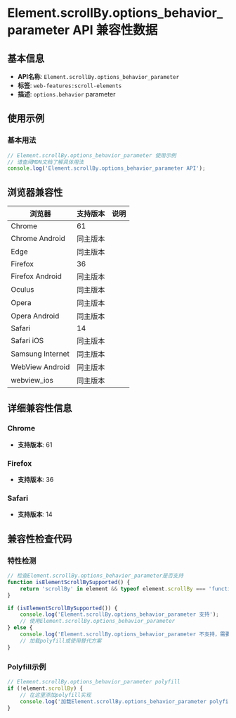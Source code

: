 # Element.scrollBy.options_behavior_parameter API 兼容性数据

## 基本信息

- **API名称**: `Element.scrollBy.options_behavior_parameter`
- **标签**: `web-features:scroll-elements`
- **描述**: `options.behavior` parameter

## 使用示例

### 基本用法

```javascript
// Element.scrollBy.options_behavior_parameter 使用示例
// 请查阅MDN文档了解具体用法
console.log('Element.scrollBy.options_behavior_parameter API');
```

## 浏览器兼容性

| 浏览器 | 支持版本 | 说明 |
|--------|----------|------|
| Chrome | 61 |  |
| Chrome Android | 同主版本 |  |
| Edge | 同主版本 |  |
| Firefox | 36 |  |
| Firefox Android | 同主版本 |  |
| Oculus | 同主版本 |  |
| Opera | 同主版本 |  |
| Opera Android | 同主版本 |  |
| Safari | 14 |  |
| Safari iOS | 同主版本 |  |
| Samsung Internet | 同主版本 |  |
| WebView Android | 同主版本 |  |
| webview_ios | 同主版本 |  |

## 详细兼容性信息

### Chrome

- **支持版本**: 61

### Firefox

- **支持版本**: 36

### Safari

- **支持版本**: 14

## 兼容性检查代码

### 特性检测

```javascript
// 检查Element.scrollBy.options_behavior_parameter是否支持
function isElementScrollBySupported() {
    return 'scrollBy' in element && typeof element.scrollBy === 'function';
}

if (isElementScrollBySupported()) {
    console.log('Element.scrollBy.options_behavior_parameter 支持');
    // 使用Element.scrollBy.options_behavior_parameter
} else {
    console.log('Element.scrollBy.options_behavior_parameter 不支持，需要polyfill');
    // 加载polyfill或使用替代方案
}
```

### Polyfill示例

```javascript
// Element.scrollBy.options_behavior_parameter polyfill
if (!element.scrollBy) {
    // 在这里添加polyfill实现
    console.log('加载Element.scrollBy.options_behavior_parameter polyfill');
}
```

